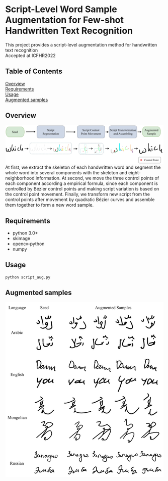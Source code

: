 # Script-Level Word Sample Augmentation for Few-shot Handwritten Text Recognition  
This project provides a script-level augmentation method for handwritten text recognition  
Accepted at ICFHR2022  
## Table of Contents
[Overview](https://github.com/IMU-MachineLearningSXD/script-level_aug_ICFHR2022#overview)  
[Requirements](https://github.com/IMU-MachineLearningSXD/script-level_aug_ICFHR2022#requirements)  
[Usage](https://github.com/IMU-MachineLearningSXD/script-level_aug_ICFHR2022#usage)  
[Augmented samples](https://github.com/IMU-MachineLearningSXD/script-level_aug_ICFHR2022#augmented-samples)  
## Overview
![image](https://github.com/IMU-MachineLearningSXD/script-level_aug_ICFHR2022/blob/main/dst/flow.jpg)
At first, we extract the skeleton of each handwritten word and segment the whole word into several components with the skeleton and eight-neighborhood information. At second, we move the three control points of each component according a empirical formula, since each component is controlled by Bézier control points and making script variation is based on the control point movement. Finally, we transform new script from the control points after movement by quadratic Bézier curves and assemble them together to form a new word sample.  
## Requirements   
- python 3.0+  
- skimage  
- opencv-python  
- numpy  
## Usage  
    python script_aug.py

## Augmented samples
![image](https://github.com/IMU-MachineLearningSXD/script-level_aug_ICFHR2022/blob/main/dst/samples.jpg)
